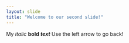 ```yaml
---
layout: slide
title: "Welcome to our second slide!"
---
```

My *italic* **bold** ***text***
Use the left arrow to go back!
